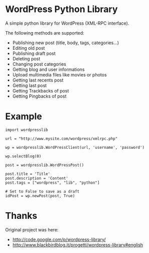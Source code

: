 WordPress Python Library
========================

A simple python library for WordPress (XML-RPC interface).

The following methods are supported:

* Publishing new post (title, body, tags, categories...)
* Editing old post
* Publishing draft post
* Deleting post
* Changing post categories
* Getting blog and user informations
* Upload multimedia files like movies or photos
* Getting last recents post
* Getting last post
* Getting Trackbacks of post
* Getting Pingbacks of post

Example
=======

	import wordpresslib
	
	url = "http://www.mysite.com/wordpress/xmlrpc.php"
	
	wp = wordpresslib.WordPressClient(url, 'username', 'password')
	
	wp.selectBlog(0)
	
	post = wordpresslib.WordPressPost()
	
	post.title = 'Title'
	post.description = 'Content'
	post.tags = ["wordpress", "lib", "python"]
	
	# Set to False to save as a draft
	idPost = wp.newPost(post, True)

Thanks
======

Original project was here: 

* http://code.google.com/p/wordpress-library/
* http://www.blackbirdblog.it/progetti/wordpress-library#english



